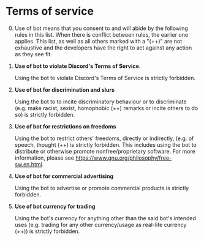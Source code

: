 # Terms of service

0. Use of bot means that you consent to and will abide by the following
rules in this list. When there is conflict between rules, the earlier one
applies. This list, as well as all others marked with a "(++)" are not
exhaustive and the developers have the right to act against any action
as they see fit.

1.  **Use of bot to violate Discord's Terms of Service.**

    Using the bot to violate Discord's Terms of Service is strictly forbidden.
    
2.  **Use of bot for discrimination and slurs**

    Using the bot to to incite discriminatory behaviour or to discriminate
    (e.g. make racist, sexist, homophobic (++) remarks or incite others
    to do so) is strictly forbidden.

3.  **Use of bot for restrictions on freedoms**

    Using the bot to restrict others' freedoms, directly or indirectly,
    (e.g. of speech, thought (++) is strictly forbidden. This
    includes using the bot to distribute or otherwise promote
    nonfree/proprietary software. For more information, please see
    https://www.gnu.org/philosophy/free-sw.en.html.

4.  **Use of bot for commercial advertising**

    Using the bot to advertise or promote commercial products is strictly
    forbidden.

5.  **Use of bot currency for trading**

    Using the bot's currency for anything other than the said bot's
    intended uses (e.g. trading for any other currency/usage as real-life
    currency (++)) is strictly forbidden.
